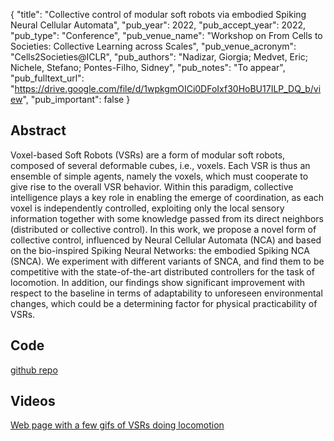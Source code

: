 {
  "title": "Collective control of modular soft robots via embodied Spiking Neural Cellular Automata",
  "pub_year": 2022,
  "pub_accept_year": 2022,
  "pub_type": "Conference",
  "pub_venue_name": "Workshop on From Cells to Societies: Collective Learning across Scales",
  "pub_venue_acronym": "Cells2Societies@ICLR",
  "pub_authors": "Nadizar, Giorgia; Medvet, Eric; Nichele, Stefano; Pontes-Filho, Sidney",
  "pub_notes": "To appear",
  "pub_fulltext_url": "https://drive.google.com/file/d/1wpkgmOICi0DFoIxf30HoBU17ILP_DQ_b/view",
  "pub_important": false
}

## Abstract
Voxel-based Soft Robots (VSRs) are a form of modular soft robots, composed of several deformable cubes, i.e., voxels. Each VSR is thus an ensemble of simple agents, namely the voxels, which must cooperate to give rise to the overall VSR behavior. Within this paradigm, collective intelligence plays a key role in enabling the emerge of coordination, as each voxel is independently controlled, exploiting only the local sensory information together with some knowledge passed from its direct neighbors (distributed or collective control). In this work, we propose a novel form of collective control, influenced by Neural Cellular Automata (NCA) and based on the bio-inspired Spiking Neural Networks: the embodied Spiking NCA (SNCA). We experiment with different variants of SNCA, and find them to be competitive with the state-of-the-art distributed controllers for the task of locomotion. In addition, our findings show significant improvement with respect to the baseline in terms of adaptability to unforeseen environmental changes, which could be a determining factor for physical practicability of VSRs.
## Code
[github repo](https://github.com/giorgia-nadizar/VSRCollectiveControlViaSNCA)

## Videos
[Web page with a few gifs of VSRs doing locomotion](https://giorgia-nadizar.github.io/VSRCollectiveControlViaSNCA/)